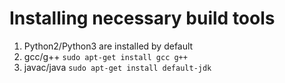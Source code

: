 # Installing necessary build tools

1. Python2/Python3 are installed by default
2. gcc/g++ `sudo apt-get install gcc g++`
3. javac/java `sudo apt-get install default-jdk`
